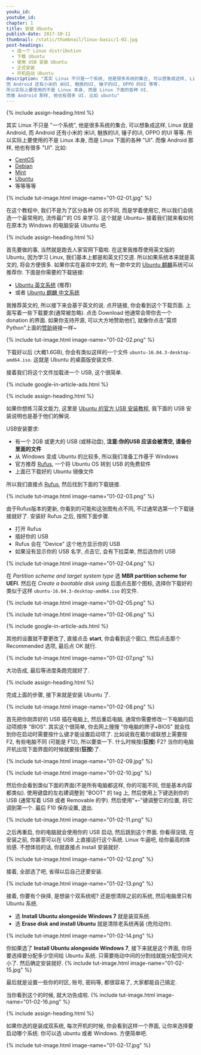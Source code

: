 ```yaml
---
youku_id:
youtube_id:
chapter: 1
title: 安装 Ubuntu
publish-date: 2017-10-11
thumbnail: /static/thumbnail/linux-basic/1-02.jpg
post-headings:
  - 选一个 Linux distribution
  - 下载 Ubuntu
  - 使用 USB 安装 Ubuntu
  - 正式安装
  - 开机启动 Ubuntu
description: "其实 Linux 不只是一个系统, 他是很多系统的集合, 可以想象成这样, Linux 就是 Android,
而 Android 还有小米的 米UI, 魅族的UI, 锤子的UI, OPPO 的UI 等等.
所以实际上要使用的不是 Linux 本身, 而是 Linux 下面的各种 UI.
而像 Android 那样, 他也有很多 UI. 比如 ubuntu"
---
```






{% include assign-heading.html %}

其实 Linux 不只是 "一个系统", 他是很多系统的集合, 可以想象成这样, Linux 就是 Android,
而 Android 还有小米的 米UI, 魅族的UI, 锤子的UI, OPPO 的UI 等等.
所以实际上要使用的不是 Linux 本身, 而是 Linux 下面的各种 "UI".
而像 Android 那样, 他也有很多 "UI". 比如:

* [CentOS](https://www.centos.org/)
* [Debian](https://www.debian.org/)
* [Mint](https://linuxmint.com/)
* [Ubuntu](https://www.ubuntu.com/)
* 等等等等

{% include tut-image.html image-name="01-02-01.jpg" %}


在这个教程中, 我们不是为了区分各种 OS 的不同, 而是学着使用它, 所以我们会挑选一个最常用的, 流传最广的 OS 来学习.
这个就是 Ubuntu~ 接着我们就来看如何在原本为 Windows 的电脑安装 Ubuntu 吧.





{% include assign-heading.html %}

首先要做的事, 当然就是跑去人家官网下载啦. 在这里我推荐使用英文版的 Ubuntu, 因为学习 Linux, 我们基本上都是和英文打交道.
所以如果系统本来就是英文的, 将会方便很多. 如果你实在喜欢中文的, 有一款中文的 [Ubuntu 麒麟](http://www.ubuntukylin.com/)系统可以推荐你.
下面是你需要的下载链接:

* [Ubuntu 英文系统](https://www.ubuntu.com/download/desktop) (推荐)
* 或者 [Ubuntu 麒麟 中文系统](http://www.ubuntukylin.com/downloads/)

我推荐英文的, 所以接下来会基于英文的说. 点开链接, 你会看到这个下载页面. 上面写着一些下载要求(通常被忽略). 点击 Download 他通常会带你去一个 donation 的界面.
如果你支持开源, 可以大方地赞助他们, 就像你点击"莫烦 Python"上面的[赞助](/support/)链接一样~

{% include tut-image.html image-name="01-02-02.png" %}

下载好以后 (大概1.6GB), 你会有类似这样的一个文件 `ubuntu-16.04.3-desktop-amd64.iso`. 这就是 Ubuntu 的桌面版安装文件.

接着我们将这个文件加载进一个 USB, 这个很简单.





{% include google-in-article-ads.html %}



{% include assign-heading.html %}

如果你想练习英文能力, 这里是 [Ubuntu 的官方 USB 安装教程](https://tutorials.ubuntu.com/tutorial/tutorial-create-a-usb-stick-on-windows?_ga=2.242174530.1746861324.1507700161-1586045268.1507700161#0),
我下面的 USB 安装说明也是基于他们的解说.

USB安装要求:
* 有一个 2GB 或更大的 USB (或移动盘), **注意:你的USB 应该会被清空, 请备份里面的文件**
* 从 Windows 变成 Ubuntu 的比较多, 所以我们准备工作基于 Windows
* 官方推荐 [Rufus](https://rufus.akeo.ie/), 一个将 Ubuntu OS 转到 USB 的免费软件
* 上面已下载好的 Ubuntu 镜像文件

所以我们直接点 [Rufus](https://rufus.akeo.ie/), 然后找到下面的下载链接.

{% include tut-image.html image-name="01-02-03.png" %}

由于Rufus版本的更新, 你看到的可能和这张图有点不同, 不过通常选第一个下载链接就好了. 安装好 Rufus 之后, 按照下面步骤.

* 打开 Rufus
* 插好你的 USB
* Rufus 会在 "Device" 这个地方显示你的 USB
* 如果没有显示你的 USB 名字, 点击它, 会有下拉菜单, 然后选你的 USB

{% include tut-image.html image-name="01-02-04.png" %}

在 *Partition scheme and target system type* 选 **MBR partition scheme for UEFI**.
然后在 *Create a bootable disk using* 后面点击那个图标, 选择你下载好的类似于这样 `ubuntu-16.04.3-desktop-amd64.iso` 的文件.


{% include tut-image.html image-name="01-02-05.png" %}

{% include tut-image.html image-name="01-02-06.png" %}


{% include google-in-article-ads.html %}

其他的设置就不要更改了, 直接点击 **start**, 你会看到这个窗口, 然后点击那个 Recommended 选项, 最后点 OK 就行.

{% include tut-image.html image-name="01-02-07.png" %}

大功告成, 最后等进度条跑完就好了.




{% include assign-heading.html %}

完成上面的步骤, 接下来就是安装 Ubuntu 了.

{% include tut-image.html image-name="01-02-08.png" %}

首先把你刚弄好的 USB 插在电脑上, 然后重启电脑, 通常你需要修改一下电脑的启动项顺序 "BIOS". 其实这个很简单, 你去网上搜搜 "你电脑的牌子+BIOS" 就会找到你在启动时需要按什么键才能设置启动项了.
比如说我在戴尔或联想上需要按 F2, 有些电脑不同 (可能是 F12), 所以要查一下. 什么时候按(**狂按**) F2? 当你的电脑开机出现下面界面的时候就要按(**狂按**)了.

{% include tut-image.html image-name="01-02-09.jpg" %}

{% include tut-image.html image-name="01-02-10.jpg" %}

然后你会看到类似下面的界面(不是所有电脑都这样, 你的可能不同, 但是基本内容都类似). 使用键盘的左右建调整到 "BOOT" 的 tag 上, 然后使用上下键选到你的 USB
(通常写着 USB 或者 Removable 的字). 然后使用"+-"键调整它的位置, 将它调到第一个. 最后 F10 保存设置, 退出.

{% include tut-image.html image-name="01-02-11.png" %}

之后再重启, 你的电脑就会使用你的 USB 启动, 然后跳到这个界面. 你看得没错, 在安装之前, 你甚至可以在 USB 上直接运行这个系统. Linux 牛逼吧, 给你最高的体验感.
不想体验的话, 你就直接点 install 安装就好.

{% include tut-image.html image-name="01-02-12.png" %}

接着, 全部选了吧, 省得以后自己还要安装.

{% include tut-image.html image-name="01-02-13.png" %}

接着, 你要有个抉择, 是想装个双系统呢? 还是想清除之前的系统, 然后电脑里只有 Ubuntu 系统.

* 选 **Install Ubuntu alongeside Windows 7** 就是装双系统.
* 选 **Erase disk and install Ubuntu** 就是清除老系统再装 (危险动作).

{% include tut-image.html image-name="01-02-14.png" %}

你如果选了 **Install Ubuntu alongeside Windows 7**, 接下来就是这个界面, 你将要选择要分配多少空间给 Ubuntu 系统. 只需要拖动中间的分割线就能分配空间大小了.
然后确定安装就好.
{% include tut-image.html image-name="01-02-15.jpg" %}

最后就是设置一些你的时区, 账号, 密码等, 都很容易了, 大家都能自己搞定.

当你看到这个的时候, 就大功告成啦.
{% include tut-image.html image-name="01-02-16.png" %}


{% include assign-heading.html %}

如果你选的是装成双系统, 每次开机的时候, 你会看到这样一个界面, 让你来选择要启动哪个系统. 你可以选 ubuntu 或者 Windows.
方便简单吧.

{% include tut-image.html image-name="01-02-17.jpg" %}
